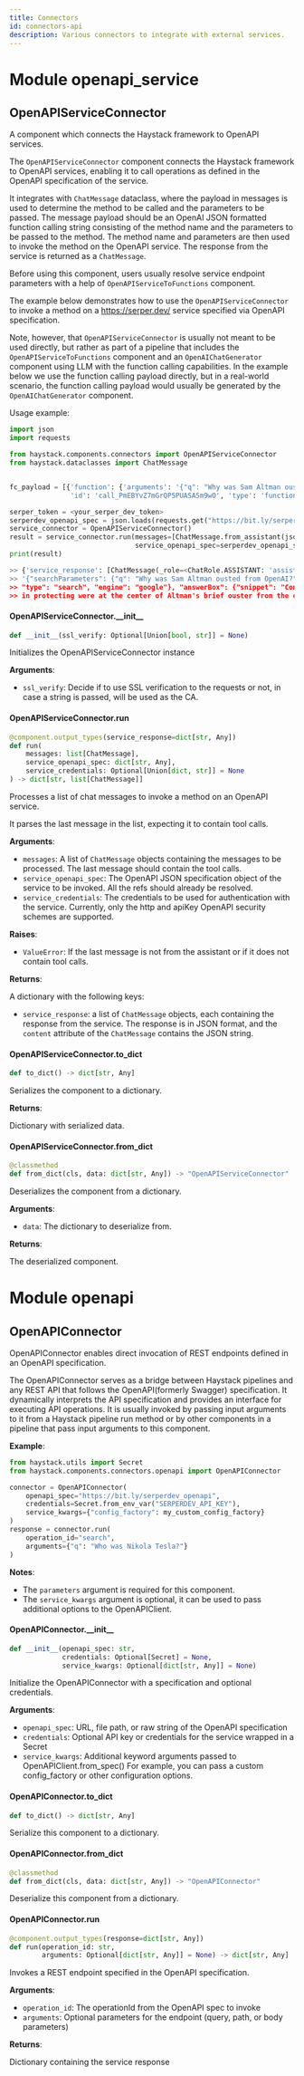 ```yaml
---
title: Connectors
id: connectors-api
description: Various connectors to integrate with external services.
---
```


<a id="openapi_service"></a>

# Module openapi\_service

<a id="openapi_service.OpenAPIServiceConnector"></a>

## OpenAPIServiceConnector

A component which connects the Haystack framework to OpenAPI services.

The `OpenAPIServiceConnector` component connects the Haystack framework to OpenAPI services, enabling it to call
operations as defined in the OpenAPI specification of the service.

It integrates with `ChatMessage` dataclass, where the payload in messages is used to determine the method to be
called and the parameters to be passed. The message payload should be an OpenAI JSON formatted function calling
string consisting of the method name and the parameters to be passed to the method. The method name and parameters
are then used to invoke the method on the OpenAPI service. The response from the service is returned as a
`ChatMessage`.

Before using this component, users usually resolve service endpoint parameters with a help of
`OpenAPIServiceToFunctions` component.

The example below demonstrates how to use the `OpenAPIServiceConnector` to invoke a method on a https://serper.dev/
service specified via OpenAPI specification.

Note, however, that `OpenAPIServiceConnector` is usually not meant to be used directly, but rather as part of a
pipeline that includes the `OpenAPIServiceToFunctions` component and an `OpenAIChatGenerator` component using LLM
with the function calling capabilities. In the example below we use the function calling payload directly, but in a
real-world scenario, the function calling payload would usually be generated by the `OpenAIChatGenerator` component.

Usage example:

```python
import json
import requests

from haystack.components.connectors import OpenAPIServiceConnector
from haystack.dataclasses import ChatMessage


fc_payload = [{'function': {'arguments': '{"q": "Why was Sam Altman ousted from OpenAI?"}', 'name': 'search'},
               'id': 'call_PmEBYvZ7mGrQP5PUASA5m9wO', 'type': 'function'}]

serper_token = <your_serper_dev_token>
serperdev_openapi_spec = json.loads(requests.get("https://bit.ly/serper_dev_spec").text)
service_connector = OpenAPIServiceConnector()
result = service_connector.run(messages=[ChatMessage.from_assistant(json.dumps(fc_payload))],
                               service_openapi_spec=serperdev_openapi_spec, service_credentials=serper_token)
print(result)

>> {'service_response': [ChatMessage(_role=<ChatRole.ASSISTANT: 'assistant'>, _content=[TextContent(text=
>> '{"searchParameters": {"q": "Why was Sam Altman ousted from OpenAI?",
>> "type": "search", "engine": "google"}, "answerBox": {"snippet": "Concerns over AI safety and OpenAI's role
>> in protecting were at the center of Altman's brief ouster from the company."...
```

<a id="openapi_service.OpenAPIServiceConnector.__init__"></a>

#### OpenAPIServiceConnector.\_\_init\_\_

```python
def __init__(ssl_verify: Optional[Union[bool, str]] = None)
```

Initializes the OpenAPIServiceConnector instance

**Arguments**:

- `ssl_verify`: Decide if to use SSL verification to the requests or not,
in case a string is passed, will be used as the CA.

<a id="openapi_service.OpenAPIServiceConnector.run"></a>

#### OpenAPIServiceConnector.run

```python
@component.output_types(service_response=dict[str, Any])
def run(
    messages: list[ChatMessage],
    service_openapi_spec: dict[str, Any],
    service_credentials: Optional[Union[dict, str]] = None
) -> dict[str, list[ChatMessage]]
```

Processes a list of chat messages to invoke a method on an OpenAPI service.

It parses the last message in the list, expecting it to contain tool calls.

**Arguments**:

- `messages`: A list of `ChatMessage` objects containing the messages to be processed. The last message
should contain the tool calls.
- `service_openapi_spec`: The OpenAPI JSON specification object of the service to be invoked. All the refs
should already be resolved.
- `service_credentials`: The credentials to be used for authentication with the service.
Currently, only the http and apiKey OpenAPI security schemes are supported.

**Raises**:

- `ValueError`: If the last message is not from the assistant or if it does not contain tool calls.

**Returns**:

A dictionary with the following keys:
- `service_response`:  a list of `ChatMessage` objects, each containing the response from the service. The
response is in JSON format, and the `content` attribute of the `ChatMessage` contains
the JSON string.

<a id="openapi_service.OpenAPIServiceConnector.to_dict"></a>

#### OpenAPIServiceConnector.to\_dict

```python
def to_dict() -> dict[str, Any]
```

Serializes the component to a dictionary.

**Returns**:

Dictionary with serialized data.

<a id="openapi_service.OpenAPIServiceConnector.from_dict"></a>

#### OpenAPIServiceConnector.from\_dict

```python
@classmethod
def from_dict(cls, data: dict[str, Any]) -> "OpenAPIServiceConnector"
```

Deserializes the component from a dictionary.

**Arguments**:

- `data`: The dictionary to deserialize from.

**Returns**:

The deserialized component.

<a id="openapi"></a>

# Module openapi

<a id="openapi.OpenAPIConnector"></a>

## OpenAPIConnector

OpenAPIConnector enables direct invocation of REST endpoints defined in an OpenAPI specification.

The OpenAPIConnector serves as a bridge between Haystack pipelines and any REST API that follows
the OpenAPI(formerly Swagger) specification. It dynamically interprets the API specification and
provides an interface for executing API operations. It is usually invoked by passing input
arguments to it from a Haystack pipeline run method or by other components in a pipeline that
pass input arguments to this component.

**Example**:

```python
from haystack.utils import Secret
from haystack.components.connectors.openapi import OpenAPIConnector

connector = OpenAPIConnector(
    openapi_spec="https://bit.ly/serperdev_openapi",
    credentials=Secret.from_env_var("SERPERDEV_API_KEY"),
    service_kwargs={"config_factory": my_custom_config_factory}
)
response = connector.run(
    operation_id="search",
    arguments={"q": "Who was Nikola Tesla?"}
)
```

**Notes**:

  - The `parameters` argument is required for this component.
  - The `service_kwargs` argument is optional, it can be used to pass additional options to the OpenAPIClient.

<a id="openapi.OpenAPIConnector.__init__"></a>

#### OpenAPIConnector.\_\_init\_\_

```python
def __init__(openapi_spec: str,
             credentials: Optional[Secret] = None,
             service_kwargs: Optional[dict[str, Any]] = None)
```

Initialize the OpenAPIConnector with a specification and optional credentials.

**Arguments**:

- `openapi_spec`: URL, file path, or raw string of the OpenAPI specification
- `credentials`: Optional API key or credentials for the service wrapped in a Secret
- `service_kwargs`: Additional keyword arguments passed to OpenAPIClient.from_spec()
For example, you can pass a custom config_factory or other configuration options.

<a id="openapi.OpenAPIConnector.to_dict"></a>

#### OpenAPIConnector.to\_dict

```python
def to_dict() -> dict[str, Any]
```

Serialize this component to a dictionary.

<a id="openapi.OpenAPIConnector.from_dict"></a>

#### OpenAPIConnector.from\_dict

```python
@classmethod
def from_dict(cls, data: dict[str, Any]) -> "OpenAPIConnector"
```

Deserialize this component from a dictionary.

<a id="openapi.OpenAPIConnector.run"></a>

#### OpenAPIConnector.run

```python
@component.output_types(response=dict[str, Any])
def run(operation_id: str,
        arguments: Optional[dict[str, Any]] = None) -> dict[str, Any]
```

Invokes a REST endpoint specified in the OpenAPI specification.

**Arguments**:

- `operation_id`: The operationId from the OpenAPI spec to invoke
- `arguments`: Optional parameters for the endpoint (query, path, or body parameters)

**Returns**:

Dictionary containing the service response
